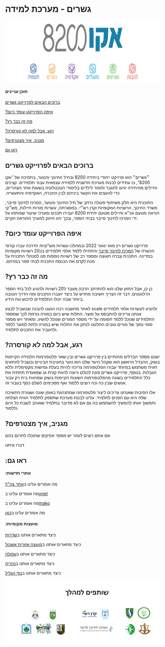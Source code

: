 # &#x202b; גשרים - מערכת למידה

<img src="https://github.com/eco8200/.github/blob/master/profile/eco8200-logo.png" height="200px">

#### &#x202b; תוכן עניינים

&#x202b; [ברוכים הבאים לפרוייקט גשרים](#-ברוכים-הבאים-לפרוייקט-גשרים)

&#x202b; [איפה הפרוייקט עומד כיום?](#-איפה-הפרוייקט-עומד-כיום)

&#x202b; [מה זה כבר רץ?](#-מה-זה-כבר-רץ)

&#x202b; [רגע, אבל למה לא קורסרה?](#-רגע-אבל-למה-לא-קורסרה)

&#x202b; [מגניב, איך מצטרפים?](#-מגניב-איך-מצטרפים)

&#x202b; [ראו גם](#-ראו-גם)

## &#x202b; ברוכים הבאים לפרוייקט גשרים

&#x202b;
״גשרים״ הוא פרויקט ייחודי ביחידה 8200 ובחיל החינוך והנוער, בתמיכה של ׳אקו 8200׳, בו עתידים לבנות מערכת חדשנית ללמידה עצמאית עבור תלמידים. קצינים וחיילים מהיחידה יגיעו לתגבר ולעזור לילדים בלימודי הטכנולוגיה בשעות אחר הצהריים, כדי להעצים את הקשר ביניהם לבין החברה, האקדמיה והתעשייה.

התוכנית היא חלק משיתוף פעולה נרחב של חיל החינוך והנוער, המרכז לחינוך סייבר, משרד החינוך, הרשויות המקומיות וקרן רש״י. במסגרתה, עשרות מורות חיילות, מש״קי הוראה מטעם אכ"א וחיילים מטעם יחידת 8200 יעבירו תכנים ומערכי שיעור שפותחו על ידי המרכז לחינוך סייבר בבתי הספר, ובכך יהוו חיזוק למערך ההוראה הקיים.


## &#x202b; איפה הפרוייקט עומד כיום?

&#x202b;
פרוייקט גשרים רץ מאז ינואר 2022 ובמהלכו עשרות מש"קיות הדרכה עברו קורסי הכשרה של [המרכז לחינוך סייבר](https://cyber.org.il/) והתחילו ללמד אלפי תלמידים בכ20 רשויות מקומיות במדינה. התכנית צברה תאוצה ומספר רב של רשויות נוספות פנו למנהלי התכנית על מנת לקדם את הכנסת התכנית לבתי ספר בגזרתם.  

## &#x202b; מה זה כבר רץ?
כן כן, אבל החזון שלנו הוא להתרחב הרבה מעבר ל20 רשויות ולהגיע לכל בתי הספר הרלוונטים. דבר זה הצריך חשיבה מחדש על כיצד יועברו התכנים ומה הדרך הטובה ביותר שבה יוכלו התלמידים לרכוש את הידע.

לאחר מחשבה רבה הגענו להבנה שבשביל לבצע scale ולהגיע לעשרות אלפי תלמידים אנחנו צריכים להתבסס על מוצר. התלות שיש כיום במורה גורמת לכך שמספר התלמידים שנוכל ללמד חסומה על ידי מספר המורים שנוכל להשיג. ומאחר ויש מספר סופי נמוך של מורים טובים החלטנו לנתק את התלות שיש במורה ולתת למוצר ללמד ולהעביר את התכנים לתלמיד.


## &#x202b; רגע, אבל למה לא קורסרה?
ישנם מספר הבדלים מהותיים בין פרוייקט גשרים ובין שאר פלטפורמות הלמידה הקיימות בשוק, ההבדל הראשון הוא שקהל היעד שלנו הוא נוער בחטיבת הביניים ובשביל להתאים חווית משתמש במיוחד עבורו הפלטפורמה צריכה להיות בעלת גמישות מקסימלית וללא הגבלות. 
בנוסף, פרוייקט גשרים פונה *לכולם* ורוצה להוות קורת גג שמאגדת תחתיה את כלל התלמידים בשונה מהפלטפורמות השונות הקיימות בשוק שמהוות בית רק עבור אנשים שבין כה וכה רוצים ללמוד ואף מסכימים לשלם כסף בעבור זה. 

אלו הסיבות שאנחנו צריכים ליצור פלטפורמה שמתנהגת באופן שונה ושצורת החשיבה שלה היא עם הפנים לתלמיד. עלינו לבנות מערכת שתספק לתלמיד חווית הצלחה ותמשוך אותו להמשיך להשתמש בה גם אם לא מדובר בתלמיד שאוהב לשבת כל היום וללמוד.

## &#x202b; מגניב, איך מצטרפים?


&#x202b;
אם אתם רוצים לעזור יש מספר אפיקים שתוכלו לתרום בהם

&#x202b;
דברו איתנו

## &#x202b; ראו גם:

#### &#x202b; אתרי חדשות:

מה אומרים עלינו ב[אתר צה"ל](https://www.idf.il/%D7%90%D7%AA%D7%A8%D7%99-%D7%99%D7%97%D7%99%D7%93%D7%95%D7%AA/%D7%90%D7%92%D7%A3-%D7%94%D7%9E%D7%95%D7%93%D7%99%D7%A2%D7%99%D7%9F/%D7%9B%D7%9C-%D7%94%D7%9B%D7%AA%D7%91%D7%95%D7%AA/2022/%D7%92%D7%A9%D7%A8%D7%99%D7%9D-%D7%9E%D7%95%D7%93%D7%99%D7%A2%D7%99%D7%9F-%D7%A4%D7%A8%D7%99%D7%A4%D7%A8%D7%99%D7%94/)

מה אומרים עלינו ב[ynet](https://www.ynet.co.il/news/article/sjuqxhni9)

מה אומרים עלינו ב[mako](https://www.mako.co.il/news-n12_magazine/2022_q1/Article-2a2a53aafea9e71026.htm)

מה אומרים עלינו ב[כאן](https://www.kan.org.il/item/?itemid=125796)


#### &#x202b; מועצות מקומיות:

כיצד מתארים אותנו ב[שדרות](https://www.e-sderot.org.il/%D7%A9%D7%93%D7%A8%D7%95%D7%AA-%D7%95-8200-%D7%97%D7%95%D7%A6%D7%95%D7%AA-%D7%92%D7%A9%D7%A8%D7%99%D7%9D/)

כיצד מתארים אותנו ב[מועצה אזורית אשכול](https://z-upload.facebook.com/eshkol.info/posts/5928544887162504)

כיצד מתארים אותנו ב[עפולה](https://www.afula.muni.il/he/articles/item/557/)

כיצד מתארים אותנו ב[נהריה](https://blinker.co.il/%D7%A6%D7%A4%D7%95%D7%9F-1-%D7%97%D7%93%D7%A9%D7%95%D7%AA-%D7%A0%D7%94%D7%A8%D7%99%D7%94/%D7%97%D7%93%D7%A9%D7%95%D7%AA-%D7%91%D7%A6%D7%A4%D7%95%D7%9F-1-%D7%97%D7%93%D7%A9%D7%95%D7%AA-%D7%A0%D7%94%D7%A8%D7%99%D7%94/%D7%99%D7%97%D7%99%D7%93%D7%AA-8200-%D7%AA%D7%A4%D7%A2%D7%99%D7%9C-%D7%94%D7%A9%D7%A0%D7%94-%D7%91%D7%97%D7%98%D7%99%D7%91%D7%95%D7%AA-%D7%94%D7%91%D7%99%D7%A0%D7%99%D7%99%D7%9D-%D7%91%D7%A2%D7%9B/374117/)

כיצד מתארים אותנו ב[נוף הגליל](https://igalalon.ort.org.il/%D7%A9%D7%99%D7%AA%D7%95%D7%A3-%D7%A4%D7%A2%D7%95%D7%9C%D7%94-%D7%A2%D7%9D-%D7%99%D7%97%D7%99%D7%93%D7%AA-8200/)


<img src="https://github.com/eco8200/.github/blob/master/profile/eco8200-partners.png">
